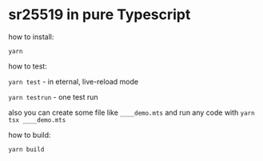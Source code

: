 # sr25519 in pure Typescript

how to install:

`yarn`

how to test:

`yarn test` - in eternal, live-reload mode

`yarn testrun` - one test run

also you can create some file like `____demo.mts` and run any code with `yarn tsx ____demo.mts`

how to build:

`yarn build`
